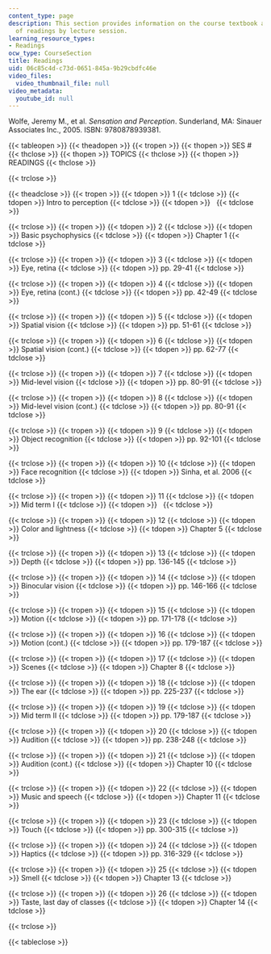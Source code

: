 ```yaml
---
content_type: page
description: This section provides information on the course textbook and the schedule
  of readings by lecture session.
learning_resource_types:
- Readings
ocw_type: CourseSection
title: Readings
uid: 06c85c4d-c73d-0651-845a-9b29cbdfc46e
video_files:
  video_thumbnail_file: null
video_metadata:
  youtube_id: null
---
```


Wolfe, Jeremy M., et al. _Sensation and Perception_. Sunderland, MA: Sinauer Associates Inc., 2005. ISBN: 9780878939381.

{{< tableopen >}}
{{< theadopen >}}
{{< tropen >}}
{{< thopen >}}
SES #
{{< thclose >}}
{{< thopen >}}
TOPICS
{{< thclose >}}
{{< thopen >}}
READINGS
{{< thclose >}}

{{< trclose >}}

{{< theadclose >}}
{{< tropen >}}
{{< tdopen >}}
1
{{< tdclose >}}
{{< tdopen >}}
Intro to perception
{{< tdclose >}}
{{< tdopen >}}
 
{{< tdclose >}}

{{< trclose >}}
{{< tropen >}}
{{< tdopen >}}
2
{{< tdclose >}}
{{< tdopen >}}
Basic psychophysics
{{< tdclose >}}
{{< tdopen >}}
Chapter 1
{{< tdclose >}}

{{< trclose >}}
{{< tropen >}}
{{< tdopen >}}
3
{{< tdclose >}}
{{< tdopen >}}
Eye, retina
{{< tdclose >}}
{{< tdopen >}}
pp. 29-41
{{< tdclose >}}

{{< trclose >}}
{{< tropen >}}
{{< tdopen >}}
4
{{< tdclose >}}
{{< tdopen >}}
Eye, retina (cont.)
{{< tdclose >}}
{{< tdopen >}}
pp. 42-49
{{< tdclose >}}

{{< trclose >}}
{{< tropen >}}
{{< tdopen >}}
5
{{< tdclose >}}
{{< tdopen >}}
Spatial vision
{{< tdclose >}}
{{< tdopen >}}
pp. 51-61
{{< tdclose >}}

{{< trclose >}}
{{< tropen >}}
{{< tdopen >}}
6
{{< tdclose >}}
{{< tdopen >}}
Spatial vision (cont.)
{{< tdclose >}}
{{< tdopen >}}
pp. 62-77
{{< tdclose >}}

{{< trclose >}}
{{< tropen >}}
{{< tdopen >}}
7
{{< tdclose >}}
{{< tdopen >}}
Mid-level vision
{{< tdclose >}}
{{< tdopen >}}
pp. 80-91
{{< tdclose >}}

{{< trclose >}}
{{< tropen >}}
{{< tdopen >}}
8
{{< tdclose >}}
{{< tdopen >}}
Mid-level vision (cont.)
{{< tdclose >}}
{{< tdopen >}}
pp. 80-91
{{< tdclose >}}

{{< trclose >}}
{{< tropen >}}
{{< tdopen >}}
9
{{< tdclose >}}
{{< tdopen >}}
Object recognition
{{< tdclose >}}
{{< tdopen >}}
pp. 92-101
{{< tdclose >}}

{{< trclose >}}
{{< tropen >}}
{{< tdopen >}}
10
{{< tdclose >}}
{{< tdopen >}}
Face recognition
{{< tdclose >}}
{{< tdopen >}}
Sinha, et al. 2006
{{< tdclose >}}

{{< trclose >}}
{{< tropen >}}
{{< tdopen >}}
11
{{< tdclose >}}
{{< tdopen >}}
Mid term I
{{< tdclose >}}
{{< tdopen >}}
 
{{< tdclose >}}

{{< trclose >}}
{{< tropen >}}
{{< tdopen >}}
12
{{< tdclose >}}
{{< tdopen >}}
Color and lightness
{{< tdclose >}}
{{< tdopen >}}
Chapter 5
{{< tdclose >}}

{{< trclose >}}
{{< tropen >}}
{{< tdopen >}}
13
{{< tdclose >}}
{{< tdopen >}}
Depth
{{< tdclose >}}
{{< tdopen >}}
pp. 136-145
{{< tdclose >}}

{{< trclose >}}
{{< tropen >}}
{{< tdopen >}}
14
{{< tdclose >}}
{{< tdopen >}}
Binocular vision
{{< tdclose >}}
{{< tdopen >}}
pp. 146-166
{{< tdclose >}}

{{< trclose >}}
{{< tropen >}}
{{< tdopen >}}
15
{{< tdclose >}}
{{< tdopen >}}
Motion
{{< tdclose >}}
{{< tdopen >}}
pp. 171-178
{{< tdclose >}}

{{< trclose >}}
{{< tropen >}}
{{< tdopen >}}
16
{{< tdclose >}}
{{< tdopen >}}
Motion (cont.)
{{< tdclose >}}
{{< tdopen >}}
pp. 179-187
{{< tdclose >}}

{{< trclose >}}
{{< tropen >}}
{{< tdopen >}}
17
{{< tdclose >}}
{{< tdopen >}}
Scenes
{{< tdclose >}}
{{< tdopen >}}
Chapter 8
{{< tdclose >}}

{{< trclose >}}
{{< tropen >}}
{{< tdopen >}}
18
{{< tdclose >}}
{{< tdopen >}}
The ear
{{< tdclose >}}
{{< tdopen >}}
pp. 225-237
{{< tdclose >}}

{{< trclose >}}
{{< tropen >}}
{{< tdopen >}}
19
{{< tdclose >}}
{{< tdopen >}}
Mid term II
{{< tdclose >}}
{{< tdopen >}}
pp. 179-187
{{< tdclose >}}

{{< trclose >}}
{{< tropen >}}
{{< tdopen >}}
20
{{< tdclose >}}
{{< tdopen >}}
Audition
{{< tdclose >}}
{{< tdopen >}}
pp. 238-248
{{< tdclose >}}

{{< trclose >}}
{{< tropen >}}
{{< tdopen >}}
21
{{< tdclose >}}
{{< tdopen >}}
Audition (cont.)
{{< tdclose >}}
{{< tdopen >}}
Chapter 10
{{< tdclose >}}

{{< trclose >}}
{{< tropen >}}
{{< tdopen >}}
22
{{< tdclose >}}
{{< tdopen >}}
Music and speech
{{< tdclose >}}
{{< tdopen >}}
Chapter 11
{{< tdclose >}}

{{< trclose >}}
{{< tropen >}}
{{< tdopen >}}
23
{{< tdclose >}}
{{< tdopen >}}
Touch
{{< tdclose >}}
{{< tdopen >}}
pp. 300-315
{{< tdclose >}}

{{< trclose >}}
{{< tropen >}}
{{< tdopen >}}
24
{{< tdclose >}}
{{< tdopen >}}
Haptics
{{< tdclose >}}
{{< tdopen >}}
pp. 316-329
{{< tdclose >}}

{{< trclose >}}
{{< tropen >}}
{{< tdopen >}}
25
{{< tdclose >}}
{{< tdopen >}}
Smell
{{< tdclose >}}
{{< tdopen >}}
Chapter 13
{{< tdclose >}}

{{< trclose >}}
{{< tropen >}}
{{< tdopen >}}
26
{{< tdclose >}}
{{< tdopen >}}
Taste, last day of classes
{{< tdclose >}}
{{< tdopen >}}
Chapter 14
{{< tdclose >}}

{{< trclose >}}

{{< tableclose >}}